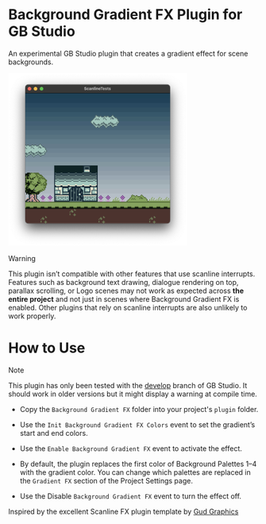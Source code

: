 # Background Gradient FX Plugin for GB Studio

An experimental GB Studio plugin that creates a gradient effect for scene backgrounds.

<img src="screenshots/gradientfx.png" width="360"/>

> [!WARNING] 
> This plugin isn’t compatible with other features that use scanline interrupts. Features such as background text drawing, dialogue rendering on top, parallax scrolling, or Logo scenes may not work as expected across **the entire project** and not just in scenes where Background Gradient FX is enabled. Other plugins that rely on scanline interrupts are also unlikely to work properly.

# How to Use

> [!Note] 
> This plugin has only been tested with the [develop](https://github.com/chrismaltby/gb-studio/tree/develop) branch of GB Studio. It should work in older versions but it might display a warning at compile time.

- Copy the `Background Gradient FX` folder into your project's `plugin` folder.

- Use the `Init Background Gradient FX Colors` event to set the gradient’s start and end colors.
- Use the `Enable Background Gradient FX` event to activate the effect. 
- By default, the plugin replaces the first color of Background Palettes 1–4 with the gradient color. You can change which palettes are replaced in the `Gradient FX` section of the Project Settings page.
- Use the Disable `Background Gradient FX` event to turn the effect off.

Inspired by the excellent Scanline FX plugin template by [Gud Graphics](https://github.com/mikeleisz/gud_gbs_plugins) 


